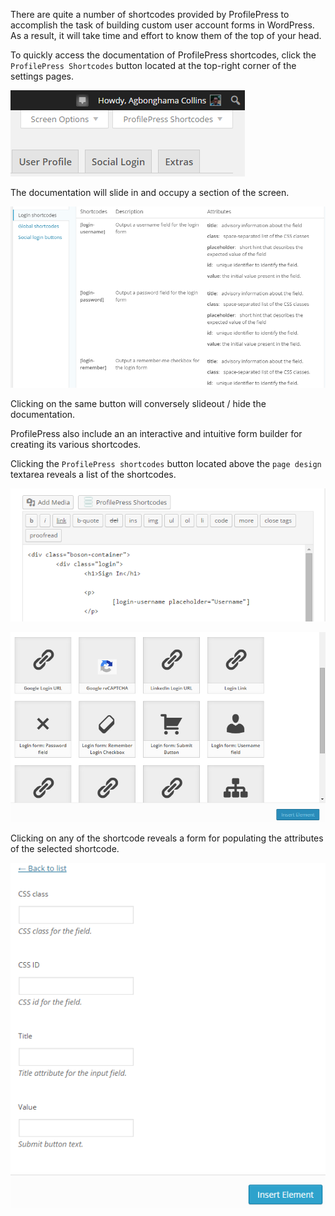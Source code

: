 There are quite a number of shortcodes provided by ProfilePress to accomplish the task of building custom user account forms in WordPress. As a result, it will take time and effort to know them of the top of your head.


To quickly access the documentation of ProfilePress shortcodes, click the `ProfilePress Shortcodes` button located at the top-right corner of the settings pages.


![ProfilePress Shortcodes documentation](img/shortocode-help.png)


The documentation will slide in and occupy a section of the screen.


![ProfilePress Shortcodes documentation](img/shortcode-doc.png)


Clicking on the same button will conversely slideout / hide the documentation.


ProfilePress also include an an interactive and intuitive form builder for creating its various shortcodes.


Clicking the `ProfilePress shortcodes` button located above the `page design` textarea reveals a list of the shortcodes.


![Shortcodes form builder button](img/tinymce-button.png)


![Shortcodes form builder button](img/shortcakes.png)


Clicking on any of the shortcode reveals a form for populating the attributes of the selected shortcode.


![Shortcodes form builder](img/shortcake-form.png)
